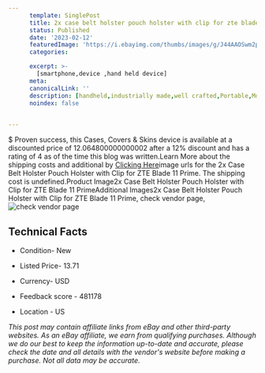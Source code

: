```yaml
---
      template: SinglePost
      title: 2x case belt holster pouch holster with clip for zte blade 11 prime
      status: Published
      date: '2023-02-12'
      featuredImage: 'https://i.ebayimg.com/thumbs/images/g/J44AAOSwm2pdpPIz/s-l225.jpg'
      categories: 

      excerpt: >-
        [smartphone,device ,hand held device]
      meta:
      canonicalLink: ''
      description: [handheld,industrially made,well crafted,Portable,Mobile,Compact,Convenient,Lightweight,Maneuverable,Man-portable,Miniature,Carriable,Hand-held,Light,Holdable,Transportable,Mobile device,Pocket-sized,On-the-go,Wireless,Cordless,Compact size,Convenient size, smartphone,device ,hand held device]
      noindex: false

        
---
```

$
    Proven success, this Cases, Covers & Skins device is available at a discounted price of 12.064800000000002 after a 12% discount and has a rating of 4 as of the time this blog was written.Learn More about the shipping costs and additional by [Clicking Here](https://www.ebay.com/itm/393401917631?hash=item5b9894e0bf%3Ag%3AJ44AAOSwm2pdpPIz&amdata=enc%3AAQAHAAAA4CMibTwfl3EXmywUby8Qt9iYncgFWLcVBfdZewmqiz7LdJz%2FoYT5BtI1V3Myhl65WsblGIiOvPn1wxLYl3ovbAmnEPSS4nAujscOs6q%2ByQ53AVo87kONN9NMfQ7avFC1Lnt%2FuRKjTe%2B7KlvINQgjLLpeWjB7GefNU2VQp1UO8cm0LEfa%2B13DmekUDm6fqY51uUPS%2B7mXwXXK2L9xFH6w3iBjI4kHf0A5MP%2B8rbvzcYEQV80QjzV%2BcrtzQA42emNiAIVaGCqJMKTRidnzKV2k%2BdxIErxmF40A8rh2P7v%2BQA%2FJ&mkevt=1&mkcid=1&mkrid=711-53200-19255-0&campid=%253CePNCampaignId%253E&customid=%253CreferenceId%253E&toolid=10049)image urls for the 2x Case Belt Holster Pouch Holster with Clip for ZTE Blade 11 Prime. The shipping cost is undefined.Product Image2x Case Belt Holster Pouch Holster with Clip for ZTE Blade 11 PrimeAdditional Images2x Case Belt Holster Pouch Holster with Clip for ZTE Blade 11 Prime, check vendor page, ![check vendor page](https://origin-galleryplus.ebayimg.com/ws/web/393401917631_2_0_1/225x225.jpg,https://origin-galleryplus.ebayimg.com/ws/web/393401917631_3_0_1/225x225.jpg,https://origin-galleryplus.ebayimg.com/ws/web/393401917631_4_0_1/225x225.jpg,https://origin-galleryplus.ebayimg.com/ws/web/393401917631_5_0_1/225x225.jpg,https://origin-galleryplus.ebayimg.com/ws/web/393401917631_6_0_1/225x225.jpg,https://origin-galleryplus.ebayimg.com/ws/web/393401917631_7_0_1/225x225.jpg)
    
    

 ## Technical Facts 



     
      

 - Condition- New 


      

 - Listed Price- 13.71 


      

 - Currency- USD 


      

 - Feedback score - 481178 


      

 - Location - US 


      
      

 *_This post may contain affiliate links from eBay and other third-party websites. As an eBay affiliate, we earn from qualifying purchases. Although we do our best to keep the information up-to-date and accurate, please check the date and all details with the vendor's website before making a purchase. Not all data may be accurate._*



    
    
    
    
    